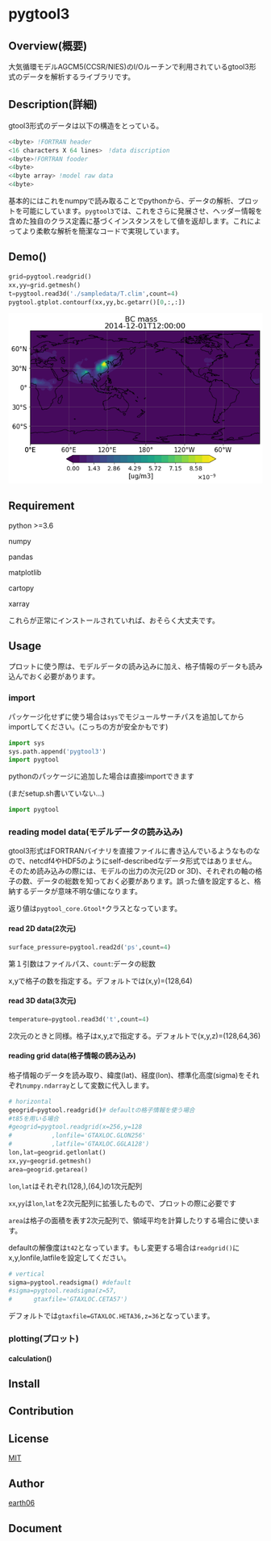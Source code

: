 # pygtool3

## Overview(概要)

大気循環モデルAGCM5(CCSR/NIES)のI/Oルーチンで利用されているgtool3形式のデータを解析するライブラリです。

## Description(詳細)

gtool3形式のデータは以下の構造をとっている。

```fortran
<4byte> !FORTRAN header
<16 characters X 64 lines>　!data discription
<4byte>!FORTRAN fooder
<4byte>
<4byte array> !model raw data
<4byte>
```

基本的にはこれをnumpyで読み取ることでpythonから、データの解析、プロットを可能にしています。`pygtool3`では、これをさらに発展させ、ヘッダー情報を含めた独自のクラス定義に基づくインスタンスをして値を返却します。これによってより柔軟な解析を簡潔なコードで実現しています。

## Demo()

```python
grid=pygtool.readgrid()
xx,yy=grid.getmesh()
t=pygtool.read3d('./sampledata/T.clim',count=4)
pygtool.gtplot.contourf(xx,yy,bc.getarr()[0,:,:])
```

![](./test/sample.png)

## Requirement

python >=3.6

numpy

pandas

matplotlib

cartopy

xarray

これらが正常にインストールされていれば、おそらく大丈夫です。

## Usage

プロットに使う際は、モデルデータの読み込みに加え、格子情報のデータも読み込んでおく必要があります。

### import

パッケージ化せずに使う場合は`sys`でモジュールサーチパスを追加してからimportしてください。(こっちの方が安全かもです)

```python
import sys
sys.path.append('pygtool3')
import pygtool
```

pythonのパッケージに追加した場合は直接importできます

(まだsetup.sh書いていない...)

```python
import pygtool
```

### reading model data(モデルデータの読み込み)

gtool3形式はFORTRANバイナリを直接ファイルに書き込んでいるようなものなので、netcdf4やHDF5のようにself-describedなデータ形式ではありません。そのため読み込みの際には、モデルの出力の次元(2D or 3D)、それぞれの軸の格子の数、データの総数を知っておく必要があります。誤った値を設定すると、格納するデータが意味不明な値になります。

返り値は`pygtool_core.Gtool*`クラスとなっています。

#### read 2D data(2次元)

```python
surface_pressure=pygtool.read2d('ps',count=4)
```

第１引数はファイルパス、`count`:データの総数

x,yで格子の数を指定する。デフォルトでは(x,y)=(128,64)

#### read 3D data(3次元)

```python
temperature=pygtool.read3d('t',count=4)
```

2次元のときと同様。格子はx,y,zで指定する。デフォルトで(x,y,z)=(128,64,36)

#### reading grid data(格子情報の読み込み)

格子情報のデータを読み取り、緯度(lat)、経度(lon)、標準化高度(sigma)をそれぞれ`numpy.ndarray`として変数に代入します。

```python
# horizontal
geogrid=pygtool.readgrid()# defaultの格子情報を使う場合
#t85を用いる場合
#geogrid=pygtool.readgrid(x=256,y=128
#			,lonfile='GTAXLOC.GLON256'
#           ,latfile='GTAXLOC.GGLA128')
lon,lat=geogrid.getlonlat()
xx,yy=geogrid.getmesh()
area=geogrid.getarea()
```

`lon`,`lat`はそれぞれ(128,),(64,)の1次元配列

`xx`,`yy`は`lon`,`lat`を2次元配列に拡張したもので、プロットの際に必要です

`area`は格子の面積を表す2次元配列で、領域平均を計算したりする場合に使います。

defaultの解像度は`t42`となっています。もし変更する場合は`readgrid()`にx,y,lonfile,latfileを設定してください。

```python
# vertical
sigma=pygtool.readsigma() #default
#sigma=pygtool.readsigma(z=57,
#      gtaxfile='GTAXLOC.CETA57')
```

デフォルトでは`gtaxfile=GTAXLOC.HETA36,z=36`となっています。

### plotting(プロット)

#### calculation()



## Install

## Contribution

## License
[MIT](https://github.com/earth06/pygtool3/blob/master/info/LICENCE.md)

## Author
[earth06](https://github.com/earth06)

## Document



